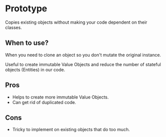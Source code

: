 # Prototype

Copies existing objects without making your code dependent on their classes.

## When to use?

When you need to clone an object so you don't mutate the original instance.

Useful to create immutable Value Objects and reduce the number of stateful objects (Entities) in our code.

## Pros

- Helps to create more immutable Value Objects.
- Can get rid of duplicated code.

## Cons

- Tricky to implement on existing objects that do too much.
